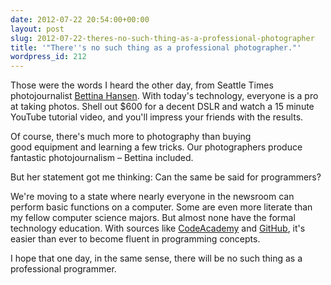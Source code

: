 ```yaml
---
date: 2012-07-22 20:54:00+00:00
layout: post
slug: 2012-07-22-theres-no-such-thing-as-a-professional-photographer
title: '"There''s no such thing as a professional photographer."'
wordpress_id: 212
---
```


Those were the words I heard the other day, from Seattle Times photojournalist [Bettina Hansen](http://bettinahansen.com/). With today's technology, everyone is a pro at taking photos. Shell out $600 for a decent DSLR and watch a 15 minute YouTube tutorial video, and you'll impress your friends with the results.

Of course, there's much more to photography than buying good equipment and learning a few tricks. Our photographers produce fantastic photojournalism – Bettina included.

But her statement got me thinking: Can the same be said for programmers?

We're moving to a state where nearly everyone in the newsroom can perform basic functions on a computer. Some are even more literate than my fellow computer science majors. But almost none have the formal technology education. With sources like [CodeAcademy](http://www.codecademy.com/) and [GitHub](https://github.com/), it's easier than ever to become fluent in programming concepts.

I hope that one day, in the same sense, there will be no such thing as a professional programmer.

